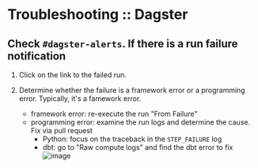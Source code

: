 # Troubleshooting :: Dagster

## Check `#dagster-alerts`. If there is a run failure notification

1.  Click on the link to the failed run.
2.  Determine whether the failure is a framework error or a programming error.
    Typically, it's a famework error.

    - framework error: re-execute the run "From Failure"
    - programming error: examine the run logs and determine the cause. Fix via
      pull request
      - Python: focus on the traceback in the `STEP_FAILURE` log
      - dbt: go to "Raw compute logs" and find the dbt error to fix
        ![image](https://github.com/TEAMSchools/teamster/assets/5003326/63b560bc-75e4-4346-86c5-fe3791ea202b)
